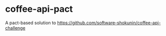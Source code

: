 # coffee-api-pact
A pact-based solution to https://github.com/software-shokunin/coffee-api-challenge
